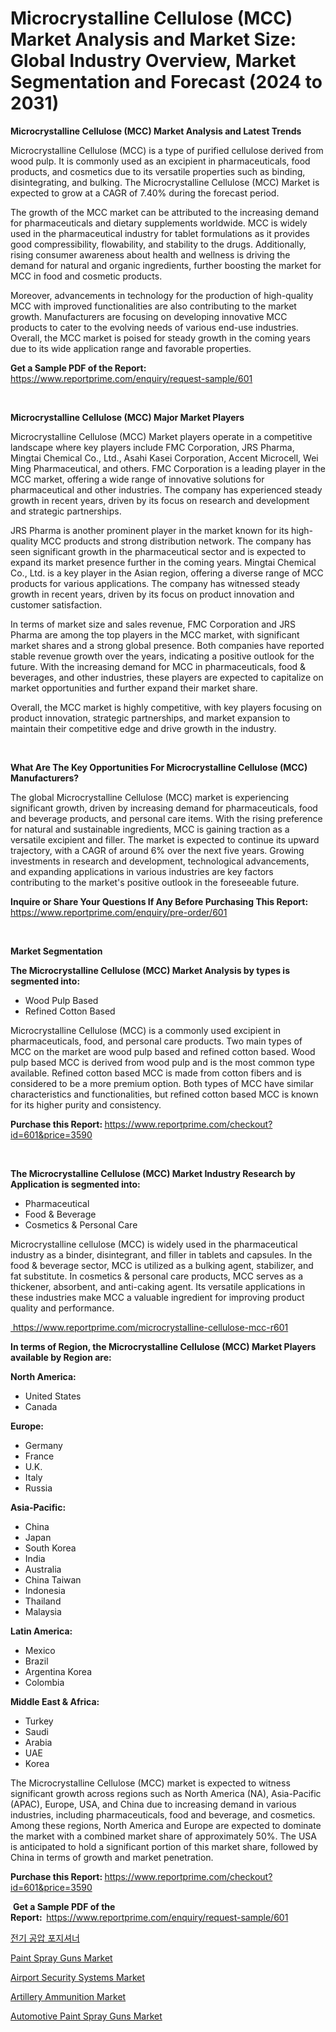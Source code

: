 <p><h1>Microcrystalline Cellulose (MCC) Market Analysis and Market Size: Global Industry Overview, Market Segmentation and Forecast (2024 to 2031)</h1></p><p><strong>Microcrystalline Cellulose (MCC) Market Analysis and Latest Trends</strong></p>
<p><p>Microcrystalline Cellulose (MCC) is a type of purified cellulose derived from wood pulp. It is commonly used as an excipient in pharmaceuticals, food products, and cosmetics due to its versatile properties such as binding, disintegrating, and bulking. The Microcrystalline Cellulose (MCC) Market is expected to grow at a CAGR of 7.40% during the forecast period.</p><p>The growth of the MCC market can be attributed to the increasing demand for pharmaceuticals and dietary supplements worldwide. MCC is widely used in the pharmaceutical industry for tablet formulations as it provides good compressibility, flowability, and stability to the drugs. Additionally, rising consumer awareness about health and wellness is driving the demand for natural and organic ingredients, further boosting the market for MCC in food and cosmetic products.</p><p>Moreover, advancements in technology for the production of high-quality MCC with improved functionalities are also contributing to the market growth. Manufacturers are focusing on developing innovative MCC products to cater to the evolving needs of various end-use industries. Overall, the MCC market is poised for steady growth in the coming years due to its wide application range and favorable properties.</p></p>
<p><strong>Get a Sample PDF of the Report:&nbsp;</strong> <a href="https://www.reportprime.com/enquiry/request-sample/601">https://www.reportprime.com/enquiry/request-sample/601</a></p>
<p>&nbsp;</p>
<p><strong>Microcrystalline Cellulose (MCC) Major Market Players</strong></p>
<p><p>Microcrystalline Cellulose (MCC) Market players operate in a competitive landscape where key players include FMC Corporation, JRS Pharma, Mingtai Chemical Co., Ltd., Asahi Kasei Corporation, Accent Microcell, Wei Ming Pharmaceutical, and others. FMC Corporation is a leading player in the MCC market, offering a wide range of innovative solutions for pharmaceutical and other industries. The company has experienced steady growth in recent years, driven by its focus on research and development and strategic partnerships. </p><p>JRS Pharma is another prominent player in the market known for its high-quality MCC products and strong distribution network. The company has seen significant growth in the pharmaceutical sector and is expected to expand its market presence further in the coming years. Mingtai Chemical Co., Ltd. is a key player in the Asian region, offering a diverse range of MCC products for various applications. The company has witnessed steady growth in recent years, driven by its focus on product innovation and customer satisfaction.</p><p>In terms of market size and sales revenue, FMC Corporation and JRS Pharma are among the top players in the MCC market, with significant market shares and a strong global presence. Both companies have reported stable revenue growth over the years, indicating a positive outlook for the future. With the increasing demand for MCC in pharmaceuticals, food & beverages, and other industries, these players are expected to capitalize on market opportunities and further expand their market share.</p><p>Overall, the MCC market is highly competitive, with key players focusing on product innovation, strategic partnerships, and market expansion to maintain their competitive edge and drive growth in the industry.</p></p>
<p>&nbsp;</p>
<p><strong>What Are The Key Opportunities For Microcrystalline Cellulose (MCC) Manufacturers?</strong></p>
<p><p>The global Microcrystalline Cellulose (MCC) market is experiencing significant growth, driven by increasing demand for pharmaceuticals, food and beverage products, and personal care items. With the rising preference for natural and sustainable ingredients, MCC is gaining traction as a versatile excipient and filler. The market is expected to continue its upward trajectory, with a CAGR of around 6% over the next five years. Growing investments in research and development, technological advancements, and expanding applications in various industries are key factors contributing to the market's positive outlook in the foreseeable future.</p></p>
<p><strong>Inquire or Share Your Questions If Any Before Purchasing This Report:</strong> <a href="https://www.reportprime.com/enquiry/pre-order/601">https://www.reportprime.com/enquiry/pre-order/601</a></p>
<p>&nbsp;</p>
<p><strong>Market Segmentation</strong></p>
<p><strong>The Microcrystalline Cellulose (MCC) Market Analysis by types is segmented into:</strong></p>
<p><ul><li>Wood Pulp Based</li><li>Refined Cotton Based</li></ul></p>
<p><p>Microcrystalline Cellulose (MCC) is a commonly used excipient in pharmaceuticals, food, and personal care products. Two main types of MCC on the market are wood pulp based and refined cotton based. Wood pulp based MCC is derived from wood pulp and is the most common type available. Refined cotton based MCC is made from cotton fibers and is considered to be a more premium option. Both types of MCC have similar characteristics and functionalities, but refined cotton based MCC is known for its higher purity and consistency.</p></p>
<p><strong>Purchase this Report:&nbsp;</strong><a href="https://www.reportprime.com/checkout?id=601&price=3590">https://www.reportprime.com/checkout?id=601&price=3590</a></p>
<p>&nbsp;</p>
<p><strong>The Microcrystalline Cellulose (MCC) Market Industry Research by Application is segmented into:</strong></p>
<p><ul><li>Pharmaceutical</li><li>Food & Beverage</li><li>Cosmetics & Personal Care</li></ul></p>
<p><p>Microcrystalline cellulose (MCC) is widely used in the pharmaceutical industry as a binder, disintegrant, and filler in tablets and capsules. In the food & beverage sector, MCC is utilized as a bulking agent, stabilizer, and fat substitute. In cosmetics & personal care products, MCC serves as a thickener, absorbent, and anti-caking agent. Its versatile applications in these industries make MCC a valuable ingredient for improving product quality and performance.</p></p>
<p><a href="https://www.reportprime.com/microcrystalline-cellulose-mcc-r601">&nbsp;https://www.reportprime.com/microcrystalline-cellulose-mcc-r601</a></p>
<p><strong>In terms of Region, the Microcrystalline Cellulose (MCC) Market Players available by Region are:</strong></p>
<p>
    <p> <strong> North America: </strong>
        <ul>
            <li>United States</li>
            <li>Canada</li>
        </ul>
        </p> 
    <p> <strong> Europe: </strong>
        <ul>
            <li>Germany</li>
            <li>France</li>
            <li>U.K.</li>
            <li>Italy</li>
            <li>Russia</li>
        </ul>
        </p> 
    <p> <strong> Asia-Pacific: </strong>
        <ul>
            <li>China</li>
            <li>Japan</li>
            <li>South Korea</li>
            <li>India</li>
            <li>Australia</li>
            <li>China Taiwan</li>
            <li>Indonesia</li>
            <li>Thailand</li>
            <li>Malaysia</li>
        </ul>
        </p> 
    <p> <strong> Latin America: </strong>
        <ul>
            <li>Mexico</li>
            <li>Brazil</li>
            <li>Argentina Korea</li>
            <li>Colombia</li>
        </ul>
        </p> 
    <p> <strong> Middle East & Africa: </strong>
        <ul>
            <li>Turkey</li>
            <li>Saudi</li>
            <li>Arabia</li>
            <li>UAE</li>
            <li>Korea</li>
        </ul>
    </p>
    </p>
<p><p>The Microcrystalline Cellulose (MCC) market is expected to witness significant growth across regions such as North America (NA), Asia-Pacific (APAC), Europe, USA, and China due to increasing demand in various industries, including pharmaceuticals, food and beverage, and cosmetics. Among these regions, North America and Europe are expected to dominate the market with a combined market share of approximately 50%. The USA is anticipated to hold a significant portion of this market share, followed by China in terms of growth and market penetration.</p></p>
<p><strong>Purchase this Report: </strong><a href="https://www.reportprime.com/checkout?id=601&price=3590">https://www.reportprime.com/checkout?id=601&price=3590</a></p>
<p>&nbsp;<strong>Get a Sample PDF of the Report:&nbsp;&nbsp;</strong><a href="https://www.reportprime.com/enquiry/request-sample/601">https://www.reportprime.com/enquiry/request-sample/601</a></p>
<p><strong></strong></p>
<p><p><a href="https://medium.com/@leeanford76845djf/%EC%A0%84%EA%B8%B0-%EC%95%95%EC%B6%95%EA%B8%B0-%EC%9C%84%EC%B9%98%EC%A1%B0%EC%A0%95%EA%B8%B0-%EC%82%B0%EC%97%85%EC%97%90-%EB%8C%80%ED%95%9C-%ED%86%B5%EC%B0%B0-2031%EB%85%84%EA%B9%8C%EC%A7%80%EC%9D%98-%EC%8B%9C%EC%9E%A5-%EC%9E%AC%EC%A0%95-%EC%83%81%ED%83%9C-%EC%8B%9C%EC%9E%A5-%EA%B7%9C%EB%AA%A8-%EB%B0%8F-%EC%88%98%EC%9D%B5-%EB%B6%84%EC%84%9D-909c9840899e">전기 공압 포지셔너</a></p><p><a href="https://www.linkedin.com/pulse/analyzing-paint-spray-guns-market-dynamics-growth-drivers-forecasted-j1mvf">Paint Spray Guns Market</a></p><p><a href="https://issuu.com/reportprime-2/docs/airport-security-systems-market-size-2030.pptx">Airport Security Systems Market</a></p><p><a href="https://medium.com/@hakielkafi_83796/global-artillery-ammunition-market-opportunities-and-forecast-for-period-from-2024-to-2031-59346a2e1244">Artillery Ammunition Market</a></p><p><a href="https://www.linkedin.com/pulse/navigating-global-automotive-paint-spray-guns-market-landscape-3idnf">Automotive Paint Spray Guns Market</a></p></p>